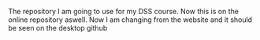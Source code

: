 The repository I am going to use for my DSS course. Now this is on the online repository aswell.
Now I am changing from the website and it should be seen on the desktop github
